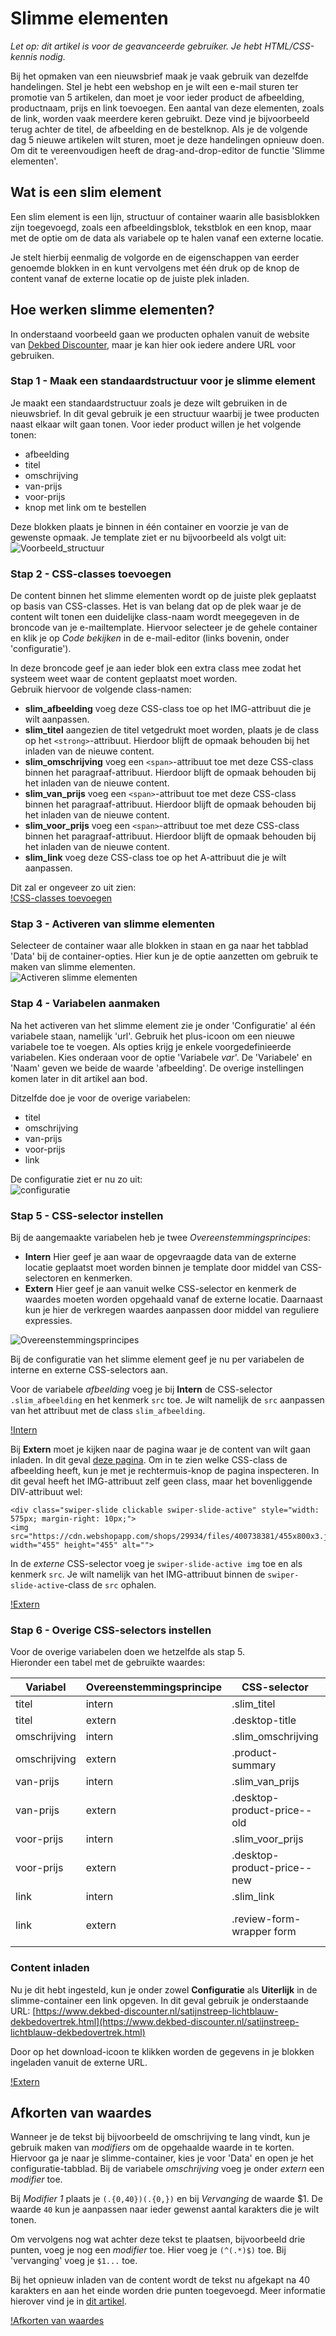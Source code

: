 # Slimme elementen

*Let op: dit artikel is voor de geavanceerde gebruiker. Je hebt HTML/CSS-kennis nodig.*  

Bij het opmaken van een nieuwsbrief maak je vaak gebruik van dezelfde handelingen. Stel je hebt een webshop en je wilt een e-mail sturen ter promotie van 5 artikelen, dan moet je voor ieder product de afbeelding, productnaam, prijs en link toevoegen. Een aantal van deze elementen, zoals de link, worden vaak meerdere keren gebruikt. Deze vind je bijvoorbeeld terug achter de titel, de afbeelding en de bestelknop. Als je de volgende dag 5 nieuwe artikelen wilt sturen, moet je deze handelingen opnieuw doen. Om dit te vereenvoudigen heeft de drag-and-drop-editor de functie 'Slimme elementen'. 

## Wat is een slim element
Een slim element is een lijn, structuur of container waarin alle basisblokken zijn toegevoegd, zoals een afbeeldingsblok, tekstblok en een knop, maar met de optie om de data als variabele op te halen vanaf een externe locatie.

Je stelt hierbij eenmalig de volgorde en de eigenschappen van eerder genoemde blokken in en kunt vervolgens met één druk op de knop de content vanaf de externe locatie op de juiste plek inladen.

## Hoe werken slimme elementen?
In onderstaand voorbeeld gaan we producten ophalen vanuit de website van [Dekbed Discounter](https://www.dekbed-discounter.nl/), maar je kan hier ook iedere andere URL voor gebruiken.

### Stap 1 - Maak een standaardstructuur voor je slimme element
Je maakt een standaardstructuur zoals je deze wilt gebruiken in de nieuwsbrief. In dit geval gebruik je een structuur waarbij je twee producten naast elkaar wilt gaan tonen. Voor ieder product willen je het volgende tonen:
- afbeelding
- titel
- omschrijving
- van-prijs
- voor-prijs
- knop met link om te bestellen

Deze blokken plaats je binnen in één container en voorzie je van de gewenste opmaak.
Je template ziet er nu bijvoorbeeld als volgt uit:  
![Voorbeeld_structuur](../images/nl/slimme_elementen1.png)  

### Stap 2 - CSS-classes toevoegen
De content binnen het slimme elementen wordt op de juiste plek geplaatst op basis van CSS-classes. Het is van belang dat op de plek waar je de content wilt tonen een duidelijke class-naam wordt meegegeven in de broncode van je e-mailtemplate. Hiervoor selecteer je de gehele container en klik je op *Code bekijken* in de e-mail-editor (links bovenin, onder 'configuratie').

In deze broncode geef je aan ieder blok een extra class mee zodat het systeem weet waar de content geplaatst moet worden.  
Gebruik hiervoor de volgende class-namen:
- **slim_afbeelding** voeg deze CSS-class toe op het IMG-attribuut die je wilt aanpassen.
- **slim_titel** aangezien de titel vetgedrukt moet worden, plaats je de class op het `<strong>`-attribuut. Hierdoor blijft de opmaak behouden bij het inladen van de nieuwe content.
- **slim_omschrijving** voeg een `<span>`-attribuut toe met deze CSS-class binnen het paragraaf-attribuut. Hierdoor blijft de opmaak behouden bij het inladen van de nieuwe content.
- **slim_van_prijs** voeg een `<span>`-attribuut toe met deze CSS-class binnen het paragraaf-attribuut. Hierdoor blijft de opmaak behouden bij het inladen van de nieuwe content.
- **slim_voor_prijs** voeg een `<span>`-attribuut toe met deze CSS-class binnen het paragraaf-attribuut. Hierdoor blijft de opmaak behouden bij het inladen van de nieuwe content.
- **slim_link** voeg deze CSS-class toe op het A-attribuut die je wilt aanpassen.

Dit zal er ongeveer zo uit zien:  
[!CSS-classes toevoegen](../images/nl/slimme_elementen2.png)

### Stap 3 - Activeren van slimme elementen
Selecteer de container waar alle blokken in staan en ga naar het tabblad 'Data' bij de container-opties. Hier kun je de optie aanzetten om gebruik te maken van slimme elementen.  
![Activeren slimme elementen](../images/nl/slimme_elementen3.png)

### Stap 4 - Variabelen aanmaken
Na het activeren van het slimme element zie je onder 'Configuratie' al één variabele staan, namelijk 'url'. Gebruik het plus-icoon om een nieuwe variabele toe te voegen. Als opties krijg je enkele voorgedefinieerde variabelen. Kies onderaan voor de optie 'Variabele *var*'. De 'Variabele' en 'Naam' geven we beide de waarde 'afbeelding'. De overige instellingen komen later in dit artikel aan bod.

Ditzelfde doe je voor de overige variabelen:
- titel
- omschrijving
- van-prijs
- voor-prijs
- link 

De configuratie ziet er nu zo uit:  
![configuratie](../images/nl/slimme_elementen4.png)

### Stap 5 - CSS-selector instellen
Bij de aangemaakte variabelen heb je twee *Overeenstemmingsprincipes*:
- **Intern** Hier geef je aan waar de opgevraagde data van de externe locatie geplaatst moet worden binnen je template door middel van CSS-selectoren en kenmerken.   
- **Extern** Hier geef je aan vanuit welke CSS-selector en kenmerk de waardes moeten worden opgehaald vanaf de externe locatie. Daarnaast kun je hier de verkregen waardes aanpassen door middel van reguliere expressies.  

![Overeenstemmingsprincipes](../images/nl/slimme_elementen5.png)  

Bij de configuratie van het slimme element geef je nu per variabelen de interne en externe CSS-selectors aan. 

Voor de variabele _afbeelding_ voeg je bij **Intern** de CSS-selector `.slim_afbeelding` en het kenmerk `src` toe. Je wilt namelijk de `src` aanpassen van het attribuut met de class `slim_afbeelding`.

[!Intern](../images/nl/slimme_elementen6.png)

Bij **Extern** moet je kijken naar de pagina waar je de content van wilt gaan inladen. In dit geval [deze pagina](https://www.dekbed-discounter.nl/satijnstreep-lichtblauw-dekbedovertrek.html). Om in te zien welke CSS-class de afbeelding heeft, kun je met je rechtermuis-knop de pagina inspecteren. In dit geval heeft het IMG-attribuut zelf geen class, maar het bovenliggende DIV-attribuut wel:
```
<div class="swiper-slide clickable swiper-slide-active" style="width: 575px; margin-right: 10px;">		
<img src="https://cdn.webshopapp.com/shops/29934/files/400738381/455x800x3.jpg" width="455" height="455" alt="">
```

In de *externe* CSS-selector voeg je `swiper-slide-active img` toe en als kenmerk `src`. Je wilt namelijk van het IMG-attribuut binnen de `swiper-slide-active`-class de `src` ophalen.

[!Extern](../images/nl/slimme_elementen7.png)

### Stap 6 - Overige CSS-selectors instellen
Voor de overige variabelen doen we hetzelfde als stap 5.  
Hieronder een tabel met de gebruikte waardes:

| Variabel     | Overeenstemmingsprincipe | CSS-selector                | Kenmerk          |
|--------------|--------------------------|-----------------------------|------------------|
| titel        | intern                   | .slim_titel                 |                  |
| titel        | extern                   | .desktop-title              |                  |
| omschrijving | intern                   | .slim_omschrijving          |                  |
| omschrijving | extern                   | .product-summary            |                  |
| van-prijs    | intern                   | .slim_van_prijs             |                  |
| van-prijs    | extern                   | .desktop-product-price--old |                  |
| voor-prijs   | intern                   | .slim_voor_prijs            |                  |
| voor-prijs   | extern                   | .desktop-product-price--new |                  |
| link         | intern                   | .slim_link                  | href             |
| link         | extern                   | .review-form-wrapper form   | data-product-url |

### Content inladen
Nu je dit hebt ingesteld, kun je onder zowel **Configuratie** als **Uiterlijk** in de slimme-container een link opgeven. In dit geval gebruik je onderstaande URL: 
[https://www.dekbed-discounter.nl/satijnstreep-lichtblauw-dekbedovertrek.html](https://www.dekbed-discounter.nl/satijnstreep-lichtblauw-dekbedovertrek.html)

Door op het download-icoon te klikken worden de gegevens in je blokken ingeladen vanuit de externe URL.

[!Extern](../images/nl/slimme_elementen8.png)

## Afkorten van waardes
Wanneer je de tekst bij bijvoorbeeld de omschrijving te lang vindt, kun je gebruik maken van *modifiers* om de opgehaalde waarde in te korten. Hiervoor ga je naar je slimme-container, kies je voor 'Data' en open je het configuratie-tabblad. Bij de variabele *omschrijving* voeg je onder *extern* een *modifier* toe. 

Bij *Modifier 1* plaats je `(.{0,40})(.{0,})` en bij *Vervanging* de waarde $1.
De waarde `40` kun je aanpassen naar ieder gewenst aantal karakters die je wilt tonen.

Om vervolgens nog wat achter deze tekst te plaatsen, bijvoorbeeld drie punten, voeg je nog een *modifier* toe. Hier voeg je `(^(.*)$)` toe. Bij 'vervanging' voeg je `$1...` toe. 

Bij het opnieuw inladen van de content wordt de tekst nu afgekapt na 40 karakters en aan het einde worden drie punten toegevoegd. Meer informatie hierover vind je in [dit artikel](https://support.stripo.email/en/articles/6179720-how-to-use-fields-modifier-format-and-separator-helpers-for-smart-elements).

[!Afkorten van waardes](../images/nl/slimme_elementen9.png)
